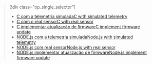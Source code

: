 > [!div class="op_single_selector"]
> * [<span data-ttu-id="d3268-101">C com a telemetria simulada</span><span class="sxs-lookup"><span data-stu-id="d3268-101">C with simulated telemetry</span></span>](../articles/iot-suite/iot-suite-raspberry-pi-kit-c-get-started-simulator.md)
> * [<span data-ttu-id="d3268-102">C com o real sensor</span><span class="sxs-lookup"><span data-stu-id="d3268-102">C with real sensor</span></span>](../articles/iot-suite/iot-suite-raspberry-pi-kit-c-get-started-basic.md)
> * [<span data-ttu-id="d3268-103">C implementar atualização de firmware</span><span class="sxs-lookup"><span data-stu-id="d3268-103">C implement firmware update</span></span>](../articles/iot-suite/iot-suite-raspberry-pi-kit-c-get-started-advanced.md)
> * [<span data-ttu-id="d3268-104">NODE.js com a telemetria simulada</span><span class="sxs-lookup"><span data-stu-id="d3268-104">Node.js with simulated telemetry</span></span>](../articles/iot-suite/iot-suite-raspberry-pi-kit-node-get-started-simulator.md)
> * [<span data-ttu-id="d3268-105">NODE.js com real sensor</span><span class="sxs-lookup"><span data-stu-id="d3268-105">Node.js with real sensor</span></span>](../articles/iot-suite/iot-suite-raspberry-pi-kit-node-get-started-basic.md)
> * [<span data-ttu-id="d3268-106">NODE.js implementar atualização de firmware</span><span class="sxs-lookup"><span data-stu-id="d3268-106">Node.js implement firmware update</span></span>](../articles/iot-suite/iot-suite-raspberry-pi-kit-node-get-started-advanced.md)
